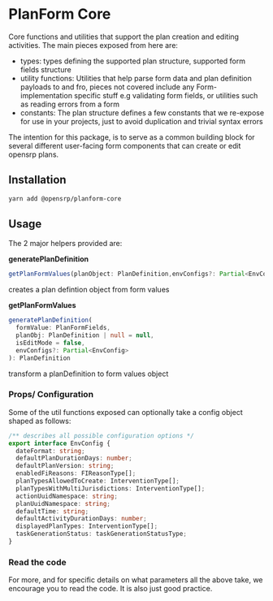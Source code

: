 # PlanForm Core

Core functions and utilities that support the plan creation and editing activities.
The main pieces exposed from here are:

- types: types defining the supported plan structure, supported form fields structure
- utility functions: Utilities that help parse form data and plan definition payloads to and fro, pieces not covered include any Form-implementation specific stuff e.g validating form fields, or utilities such as reading errors from a form
- constants: The plan structure defines a few constants that we re-expose for use in your projects, just to avoid duplication and trivial syntax errors

The intention for this package, is to serve as a common building block for several different user-facing form components that can create or edit opensrp plans.

## Installation

```sh
yarn add @opensrp/planform-core
```

## Usage

The 2 major helpers provided are:

**generatePlanDefinition**

```typescript
getPlanFormValues(planObject: PlanDefinition,envConfigs?: Partial<EnvConfig>)
```

creates a plan defintion object from form values

**getPlanFormValues**

```typescript
generatePlanDefinition(
  formValue: PlanFormFields,
  planObj: PlanDefinition | null = null,
  isEditMode = false,
  envConfigs?: Partial<EnvConfig>
): PlanDefinition
```

transform a planDefinition to form values object

### Props/ Configuration

Some of the util functions exposed can optionally take a config object shaped as follows:

```typescript
/** describes all possible configuration options */
export interface EnvConfig {
  dateFormat: string;
  defaultPlanDurationDays: number;
  defaultPlanVersion: string;
  enabledFiReasons: FIReasonType[];
  planTypesAllowedToCreate: InterventionType[];
  planTypesWithMultiJurisdictions: InterventionType[];
  actionUuidNamespace: string;
  planUuidNamespace: string;
  defaultTime: string;
  defaultActivityDurationDays: number;
  displayedPlanTypes: InterventionType[];
  taskGenerationStatus: taskGenerationStatusType;
}
```

### Read the code

For more, and for specific details on what parameters all the above take, we encourage you to read the code. It is also just good practice.
